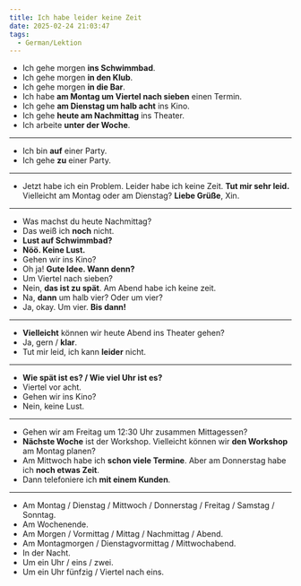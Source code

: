 ```yaml
---
title: Ich habe leider keine Zeit
date: 2025-02-24 21:03:47
tags:
  - German/Lektion
---
```

- Ich gehe morgen **ins Schwimmbad**.
- Ich gehe morgen **in den Klub**.
- Ich gehe morgen **in die Bar**.
- Ich habe **am Montag um Viertel nach sieben** einen Termin.
- Ich gehe **am Dienstag um halb acht** ins Kino.
- Ich gehe **heute am Nachmittag** ins Theater.
- Ich arbeite **unter der Woche**.
---
- Ich bin **auf** einer Party.
- Ich gehe **zu** einer Party.
---
- Jetzt habe ich ein Problem. Leider habe ich keine Zeit. **Tut mir sehr leid.** Vielleicht am Montag oder am Dienstag? **Liebe Grüße**, Xin.
---
- Was machst du heute Nachmittag?
- Das weiß ich **noch** nicht.
- **Lust auf Schwimmbad?**
- **Nöö. Keine Lust.**
- Gehen wir ins Kino?
- Oh ja! **Gute Idee. Wann denn?**
- Um Viertel nach sieben?
- Nein, **das ist zu spät**. Am Abend habe ich keine zeit.
- Na, **dann** um halb vier? Oder um vier?
- Ja, okay. Um vier. **Bis dann!**
---
- **Vielleicht** können wir heute Abend ins Theater gehen?
- Ja, gern / **klar**.
- Tut mir leid, ich kann **leider** nicht.
---
- **Wie spät ist es? / Wie viel Uhr ist es?**
- Viertel vor acht.
- Gehen wir ins Kino?
- Nein, keine Lust.
---
- Gehen wir am Freitag um 12:30 Uhr zusammen Mittagessen?
- **Nächste Woche** ist der Workshop. Vielleicht können wir **den Workshop** am Montag planen?
- Am Mittwoch habe ich **schon viele Termine**. Aber am Donnerstag habe ich **noch etwas Zeit**.
- Dann telefoniere ich **mit einem Kunden**.
---
- Am Montag / Dienstag / Mittwoch / Donnerstag / Freitag / Samstag / Sonntag.
- Am Wochenende.
- Am Morgen / Vormittag / Mittag / Nachmittag / Abend.
- Am Montagmorgen / Dienstagvormittag / Mittwochabend.
- In der Nacht.
- Um ein Uhr / eins / zwei.
- Um ein Uhr fünfzig / Viertel nach eins.
